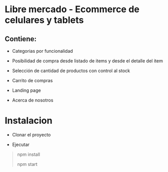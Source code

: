 # Libre mercado - Ecommerce de celulares y tablets

##  Contiene:

- Categorias por funcionalidad

- Posibilidad de compra desde listado de items y desde el detalle del item

- Selección de cantidad de productos con control al stock

- Carrito de compras

- Landing page

- Acerca de nosotros

# Instalacion

- Clonar el proyecto

- Ejecutar

> npm install
> 
> npm start
